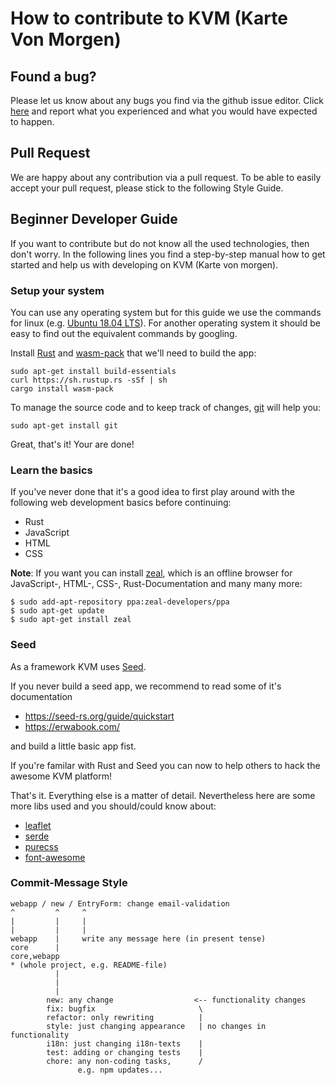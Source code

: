 # How to contribute to KVM (Karte Von Morgen) 

## Found a bug?

Please let us know about any bugs you find via the github issue editor. Click
[here](https://github.com/kartevonmorgen/kartevonmorgen/issues/new) and report what you experienced and what you would have expected to happen.

## Pull Request

We are happy about any contribution via a pull request. To be able to easily
accept your pull request, please stick to the following Style Guide.

## Beginner Developer Guide

If you want to contribute but do not know all the used technologies, then don't
worry. In the following lines you find a step-by-step manual how to get
started and help us with developing on KVM (Karte von morgen).

### Setup your system

You can use any operating system but for this guide we use the
commands for linux (e.g. [Ubuntu 18.04 LTS](https://ubuntu.com/download/desktop)).
For another operating system it should be easy to find out the
equivalent commands by googling.

Install [Rust](https://rust-lang.org/)
and [wasm-pack](https://rustwasm.github.io/wasm-pack/) that we'll need to build the app:

    sudo apt-get install build-essentials
    curl https://sh.rustup.rs -sSf | sh
    cargo install wasm-pack

To manage the source code and to keep track of changes,
[git](http://git-scm.com/) will help you:

    sudo apt-get install git

Great, that's it! Your are done!

### Learn the basics

If you've never done that it's a good idea to first play
around with the following web development basics before
continuing:

- Rust
- JavaScript
- HTML
- CSS

**Note**:
If you want you can install [zeal](https://zealdocs.org/), which
is an offline browser for JavaScript-, HTML-, CSS-, Rust-Documentation
and many many more:

    $ sudo add-apt-repository ppa:zeal-developers/ppa
    $ sudo apt-get update
    $ sudo apt-get install zeal

### Seed

As a framework KVM uses [Seed](https://seed-rs.org).

If you never build a seed app, we recommend to read some of it's documentation

- https://seed-rs.org/guide/quickstart
- https://erwabook.com/

and build a little basic app fist.

If you're familar with Rust and Seed you can now to help others to hack the awesome KVM platform!

That's it. Everything else is a matter of detail.
Nevertheless here are some more libs used and you should/could know about:

- [leaflet](http://leafletjs.com/)
- [serde](https://serde.rs/)
- [purecss](http://purecss.io/)
- [font-awesome](http://fontawesome.io/)


### Commit-Message Style
```
webapp / new / EntryForm: change email-validation
^         ^     ^
|         |     |
|         |     |
webapp    |     write any message here (in present tense)
core      |
core,webapp
* (whole project, e.g. README-file)
          |
          |
          |
        new: any change                  <-- functionality changes
        fix: bugfix                       \
        refactor: only rewriting          |
        style: just changing appearance   | no changes in functionality
        i18n: just changing i18n-texts    |
        test: adding or changing tests    |
        chore: any non-coding tasks,      /
               e.g. npm updates...
```
